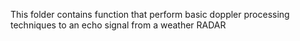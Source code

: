 This folder contains function that perform basic doppler processing techniques to an echo signal from a weather RADAR


